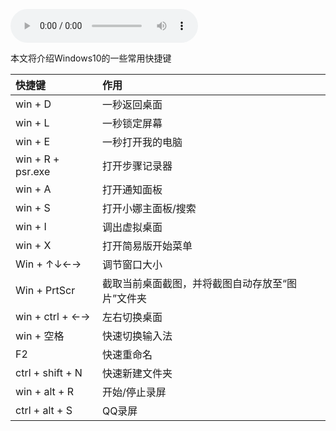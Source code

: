 <audio src="http://tonydon.club/wp-content/uploads/2020/01/Sundial-Dreams-Kevin-Kern.mp3" autoplay controls loop></audio>

本文将介绍Windows10的一些常用快捷键



| 快捷键            | 作用                                             |
| :---------------- | :----------------------------------------------- |
| win + D           | 一秒返回桌面                                     |
| win + L           | 一秒锁定屏幕                                     |
| win + E           | 一秒打开我的电脑                                 |
| win + R + psr.exe | 打开步骤记录器                                   |
| win + A           | 打开通知面板                                     |
| win + S           | 打开小娜主面板/搜索                              |
| win + I           | 调出虚拟桌面                                     |
| win + X           | 打开简易版开始菜单                               |
| Win + ↑↓←→        | 调节窗口大小                                     |
| Win + PrtScr      | 截取当前桌面截图，并将截图自动存放至“图片”文件夹 |
| win + ctrl + ←→   | 左右切换桌面                                     |
| win + 空格        | 快速切换输入法                                   |
| F2                | 快速重命名                                       |
| ctrl + shift + N  | 快速新建文件夹                                   |
| win + alt + R     | 开始/停止录屏                                    |
| ctrl + alt + S    | QQ录屏                                           |

